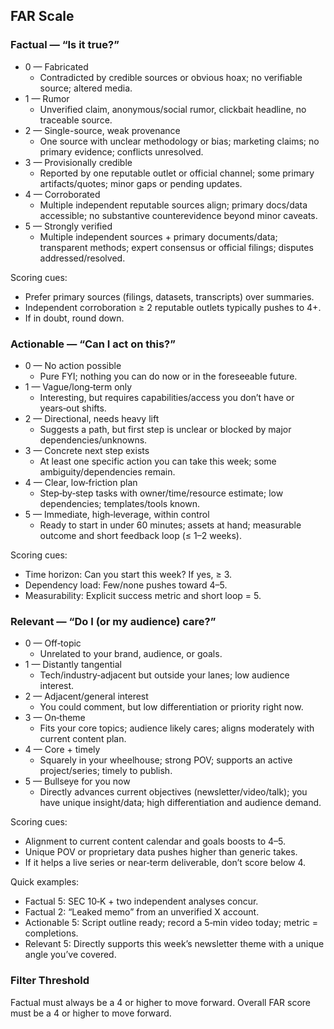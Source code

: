## FAR Scale
### Factual — “Is it true?”
- 0 — Fabricated
    - Contradicted by credible sources or obvious hoax; no verifiable source; altered media.
- 1 — Rumor
    - Unverified claim, anonymous/social rumor, clickbait headline, no traceable source.
- 2 — Single-source, weak provenance
    - One source with unclear methodology or bias; marketing claims; no primary evidence; conflicts unresolved.
- 3 — Provisionally credible
    - Reported by one reputable outlet or official channel; some primary artifacts/quotes; minor gaps or pending updates.
- 4 — Corroborated
    - Multiple independent reputable sources align; primary docs/data accessible; no substantive counterevidence beyond minor caveats.
- 5 — Strongly verified
    - Multiple independent sources + primary documents/data; transparent methods; expert consensus or official filings; disputes addressed/resolved.

Scoring cues:
- Prefer primary sources (filings, datasets, transcripts) over summaries.
- Independent corroboration ≥ 2 reputable outlets typically pushes to 4+.
- If in doubt, round down.

### Actionable — “Can I act on this?”
- 0 — No action possible
    - Pure FYI; nothing you can do now or in the foreseeable future.
- 1 — Vague/long‑term only
    - Interesting, but requires capabilities/access you don’t have or years‑out shifts.
- 2 — Directional, needs heavy lift
    - Suggests a path, but first step is unclear or blocked by major dependencies/unknowns.
- 3 — Concrete next step exists
    - At least one specific action you can take this week; some ambiguity/dependencies remain.
- 4 — Clear, low‑friction plan
    - Step‑by‑step tasks with owner/time/resource estimate; low dependencies; templates/tools known.
- 5 — Immediate, high‑leverage, within control
    - Ready to start in under 60 minutes; assets at hand; measurable outcome and short feedback loop (≤ 1–2 weeks).

Scoring cues:
- Time horizon: Can you start this week? If yes, ≥ 3.
- Dependency load: Few/none pushes toward 4–5.
- Measurability: Explicit success metric and short loop = 5.

### Relevant — “Do I (or my audience) care?”
- 0 — Off‑topic
    - Unrelated to your brand, audience, or goals.
- 1 — Distantly tangential
    - Tech/industry‑adjacent but outside your lanes; low audience interest.
- 2 — Adjacent/general interest
    - You could comment, but low differentiation or priority right now.
- 3 — On‑theme
    - Fits your core topics; audience likely cares; aligns moderately with current content plan.
- 4 — Core + timely
    - Squarely in your wheelhouse; strong POV; supports an active project/series; timely to publish.
- 5 — Bullseye for you now
    - Directly advances current objectives (newsletter/video/talk); you have unique insight/data; high differentiation and audience demand.

Scoring cues:
- Alignment to current content calendar and goals boosts to 4–5.
- Unique POV or proprietary data pushes higher than generic takes.
- If it helps a live series or near‑term deliverable, don’t score below 4.

Quick examples:
- Factual 5: SEC 10‑K + two independent analyses concur.
- Factual 2: “Leaked memo” from an unverified X account.
- Actionable 5: Script outline ready; record a 5‑min video today; metric = completions.
- Relevant 5: Directly supports this week’s newsletter theme with a unique angle you’ve covered.

### Filter Threshold
Factual must always be a 4 or higher to move forward.
Overall FAR score must be a 4 or higher to move forward.